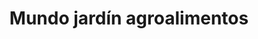 ---
title: "Mundo jardín agroalimentos"
url: /barcelona/mundo-jardin-agroalimentos/
shop: mascotas
---